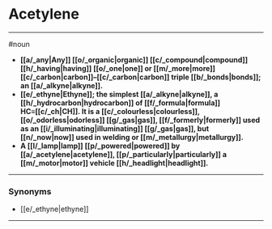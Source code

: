 # Acetylene
---
#noun
- **[[a/_any|Any]] [[o/_organic|organic]] [[c/_compound|compound]] [[h/_having|having]] [[o/_one|one]] or [[m/_more|more]] [[c/_carbon|carbon]]–[[c/_carbon|carbon]] triple [[b/_bonds|bonds]]; an [[a/_alkyne|alkyne]].**
- **[[e/_ethyne|Ethyne]]; the simplest [[a/_alkyne|alkyne]], a [[h/_hydrocarbon|hydrocarbon]] of [[f/_formula|formula]] HC≡[[c/_ch|CH]]. It is a [[c/_colourless|colourless]], [[o/_odorless|odorless]] [[g/_gas|gas]], [[f/_formerly|formerly]] used as an [[i/_illuminating|illuminating]] [[g/_gas|gas]], but [[n/_now|now]] used in welding or [[m/_metallurgy|metallurgy]].**
- **A [[l/_lamp|lamp]] [[p/_powered|powered]] by [[a/_acetylene|acetylene]], [[p/_particularly|particularly]] a [[m/_motor|motor]] vehicle [[h/_headlight|headlight]].**
---
### Synonyms
- [[e/_ethyne|ethyne]]
---
